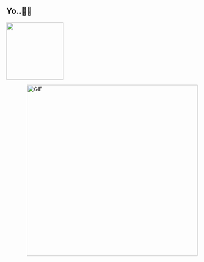 <h2>
  <span>Yo..🤘🏼<span> 

</h2>
 <div>
    <p algin="left">
           <img src="https://skillicons.dev/icons?i=git,kubernetes,docker,c,vim" width="150"/>
    </p>
<img align="right" alt="GIF" src="https://media.tenor.com/wyi8Ow2YP6UAAAAd/maja-aaya.gif" width=450 />
    </div>
